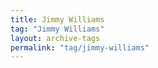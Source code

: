 ```yaml
---
title: Jimmy Williams
tag: "Jimmy Williams"
layout: archive-tags
permalink: "tag/jimmy-williams"
---
```

